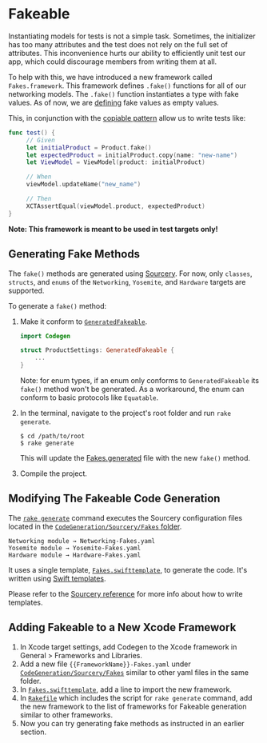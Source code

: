 # Fakeable

Instantiating models for tests is not a simple task. Sometimes, the initializer has too many attributes and the test does not rely on the full set of attributes.
This inconvenience hurts our ability to efficiently unit test our app, which could discourage members from writing them at all.

To help with this, we have introduced a new framework called `Fakes.framework`. This framework defines `.fake()` functions for all of our networking models.
The `.fake()` function instantiates a type with fake values. As of now, we are [defining](https://github.com/woocommerce/woocommerce-ios/blob/trunk/Fakes/Fakes/Fake.swift) fake values as empty values.

This, in conjunction with the [copiable pattern](https://github.com/woocommerce/woocommerce-ios/blob/trunk/docs/copiable.md) allow us to write tests like:

```swift
func test() {
     // Given
     let initialProduct = Product.fake()
     let expectedProduct = initialProduct.copy(name: "new-name")
     let ViewModel = ViewModel(product: initialProduct)

     // When
     viewModel.updateName("new_name")

     // Then
     XCTAssertEqual(viewModel.product, expectedProduct)
}
```

**Note: This framework is meant to be used in test targets only!**


## Generating Fake Methods

The `fake()` methods are generated using [Sourcery](https://github.com/krzysztofzablocki/Sourcery). For now, only `classes`, `structs`, and `enums` of the `Networking`, `Yosemite`, and `Hardware` targets are supported.

To generate a `fake()` method:

1. Make it conform to [`GeneratedFakeable`](../CodeGeneration/Sources/Codegen/Fakeable/GeneratedFakeable.swift).

    ```swift
    import Codegen

    struct ProductSettings: GeneratedFakeable {
        ...
    }
    ```
    
    Note: for enum types, if an enum only conforms to `GeneratedFakeable` its `fake()` method won't be generated. As a workaround, the enum can conform to basic protocols like `Equatable`.

2. In the terminal, navigate to the project's root folder and run `rake generate`.

    ```
    $ cd /path/to/root
    $ rake generate
    ```

    This will update the [Fakes.generated](https://github.com/woocommerce/woocommerce-ios/blob/trunk/Fakes/Fakes/Fakes.generated.swift) file with the new `fake()` method.

5. Compile the project.


## Modifying The Fakeable Code Generation

The [`rake generate`](../Rakefile) command executes the Sourcery configuration files located in the [`CodeGeneration/Sourcery/Fakes` folder](../CodeGeneration/Sourcery/Fakes).

```
Networking module → Networking-Fakes.yaml
Yosemite module → Yosemite-Fakes.yaml
Hardware module → Hardware-Fakes.yaml
```

It uses a single template, [`Fakes.swifttemplate`](../CodeGeneration/Sourcery/Fakes/Fakes.swifttemplate), to generate the code. It's written using [Swift templates](https://cdn.rawgit.com/krzysztofzablocki/Sourcery/master/docs/writing-templates.html).

Please refer to the [Sourcery reference](https://cdn.rawgit.com/krzysztofzablocki/Sourcery/master/docs/index.html) for more info about how to write templates.

## Adding Fakeable to a New Xcode Framework

1. In Xcode target settings, add Codegen to the Xcode framework in General > Frameworks and Libraries.
2. Add a new file `{{FrameworkName}}-Fakes.yaml` under [`CodeGeneration/Sourcery/Fakes`](../CodeGeneration/Sourcery/Fakes) similar to other yaml files in the same folder.
3. In [`Fakes.swifttemplate`](../CodeGeneration/Sourcery/Fakes/Fakes.swifttemplate), add a line to import the new framework.
4. In [`Rakefile`](../Rakefile) which includes the script for `rake generate` command, add the new framework to the list of frameworks for Fakeable generation similar to other frameworks.
5. Now you can try generating fake methods as instructed in an earlier section.
